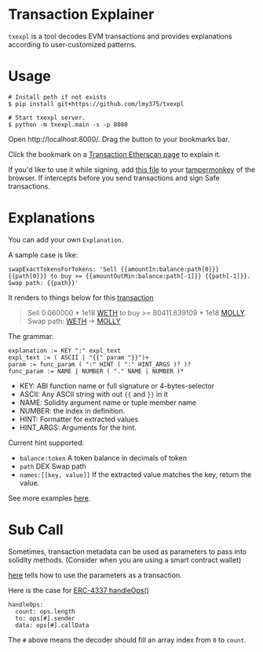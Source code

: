 # Transaction Explainer

`txexpl` is a tool decodes EVM transactions and provides explanations according to user-customized patterns.

# Usage

```
# Install peth if not exists
$ pip install git+https://github.com/lmy375/txexpl

# Start txexpl server.
$ python -m txexpl.main -s -p 8080
```

Open http://localhost:8000/. Drag the button to your bookmarks bar.

Click the bookmark on a [Transaction Etherscan page](https://etherscan.io/tx/0x69120b25c790dbcbd5e50abb6ac8f402b905a26741f4f4f1a20745d1f534e9c8) to explain it.

If you'd like to use it while signing, add [this file](server/monkey.js) to your [tampermonkey](https://www.tampermonkey.net/) of the browser. If intercepts before you send transactions and sign Safe transactions.

# Explanations

You can add your own `Explanation`.

A sample case is like:
```
swapExactTokensForTokens: 'Sell {{amountIn:balance:path[0]}} {{path[0]}} to buy >= {{amountOutMin:balance:path[-1]}} {{path[-1]}}. Swap path: {{path}}'
```

It renders to things below for this [transaction](https://etherscan.io/tx/0xa52c02055248e1c740186e39d684230efea468129bc8125de9788205254cb54c)

> Sell 0.060000 * 1e18 [WETH](https://etherscan.io/address/0xC02aaA39b223FE8D0A0e5C4F27eAD9083C756Cc2) to buy >= 80411.639109 * 1e18 [MOLLY](https://etherscan.io/address/0x24289e2F9CDc03787E24997Df5438bA8045bC9B2). Swap path: [WETH](https://etherscan.io/address/0xC02aaA39b223FE8D0A0e5C4F27eAD9083C756Cc2) -> [MOLLY](https://etherscan.io/address/0x24289e2F9CDc03787E24997Df5438bA8045bC9B2)


The grammar:
```
explanation := KEY ":" expl_text
expl_text := ( ASCII | "{{" param "}}")+
param := func_param ( ":" HINT ( ":" HINT_ARGS )? )?
func_param := NAME | NUMBER ( "." NAME | NUMBER )*
```

- KEY: ABI function name or full signature or 4-bytes-selector
- ASCII: Any ASCII string with out `{{` and `}}` in it
- NAME: Solidity argument name or tuple member name
- NUMBER: the index in definition.
- HINT: Formatter for extracted values
- HINT_ARGS: Arguments for the hint.

Current hint supported:
- `balance:token` A token balance in decimals of token
- `path` DEX Swap path
- `names:[[key, value]]` If the extracted value matches the key, return the value.

See more examples [here](explanations.yaml).

# Sub Call

Sometimes, transaction metadata can be used as parameters to pass into solidity methods. (Consider when you are using a smart contract wallet)

[here](subcalls.yaml) tells how to use the parameters as a transaction. 

Here is the case for [ERC-4337 handleOps()](https://etherscan.io/tx/0x69120b25c790dbcbd5e50abb6ac8f402b905a26741f4f4f1a20745d1f534e9c8)
```
handleOps:
  count: ops.length
  to: ops[#].sender
  data: ops[#].callData
```

The `#` above means the decoder should fill an array index from `0` to `count`.


